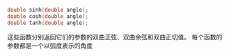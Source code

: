 ```c
double sinh(double angle);
double cosh(double angle);
double tanh(double angle);
```
这些函数分别返回它们的参数的双曲正弦、双曲余弦和双曲正切值。
每个函数的参数都是一个以弧度表示的角度